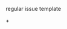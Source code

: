 regular issue template


+<!-- Provide a clear and concise description of the problem.
+Describe where it appears, when it occurred, and what it affects.  -->
